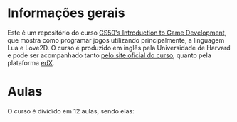 # Informações gerais

Este é um repositório do curso  [CS50's Introduction to Game Development](https://cs50.harvard.edu/games/2018/), que mostra como programar jogos utilizando principalmente,  a linguagem Lua e Love2D. O curso é produzido em inglês pela Universidade de Harvard e pode ser acompanhado tanto [pelo site oficial do curso](https://cs50.harvard.edu/games/2018/), quanto pela plataforma [edX](https://www.edx.org/). 

# Aulas

O curso é dividido em 12 aulas, sendo elas:


